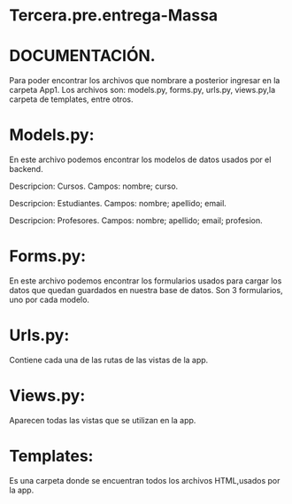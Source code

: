# Tercera.pre.entrega-Massa

# DOCUMENTACIÓN.
Para poder encontrar los archivos que nombrare a posterior ingresar  en la carpeta App1.
Los archivos son: models.py, forms.py, urls.py, views.py,la carpeta de templates, entre otros.

# Models.py:
En este archivo podemos encontrar los modelos de datos usados por el backend.

Descripcion: Cursos. 
Campos: nombre; curso.

Descripcion: Estudiantes. 
Campos: nombre; apellido; email.

Descripcion: Profesores. 
Campos: nombre; apellido; email; profesion.

# Forms.py:
En este archivo podemos encontrar los formularios usados para cargar los datos que quedan guardados en nuestra base de datos.
Son 3 formularios, uno por cada modelo.

# Urls.py:
Contiene cada una de las rutas de las vistas de la app. 

# Views.py:
Aparecen todas las vistas que se utilizan en la app.

# Templates:
Es una carpeta donde se encuentran todos los archivos HTML,usados por la app.

